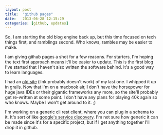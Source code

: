 ```yaml
---
layout: post
title:  "github pages"
date:   2013-06-28 12:15:29
categories: [github, updates]
---
```


So, I am starting the old blog engine back up, but this time focused on tech things first, and ramblings second. Who knows, rambles may be easier to make.

I am giving github pages a shot for a few reasons. For starters, I'm hoping the text first approach means it'll be easier to update. This is the first blog I've started that I haven't also written the software behind. It's a good way to learn languages.

I had an [old site][atsknf] (link probably doesn't work) of my last one. I whipped it up in grails. Now that I'm on a macbook air, I don't have the horsepower for huge java IDEs or their gigantic frameworks any more, so the site'll probably get re-written at some point. I don't have any plans for playing 40k again so who knows. Maybe I won't get around to it. ;)

I'm working on a generic cli rest client, where you can plug in a schema to it. It's sort of like [google's service discovery][gsd]. I'm not sure how generic it can be made since it's for a specific project, but if I get anything together I'll drop it in github.

[atsknf]: http://atsknf.com/
[gsd]: https://developers.google.com/discovery/ 
[jekyll-gh]: https://github.com/mojombo/jekyll
[jekyll]:    http://jekyllrb.com
